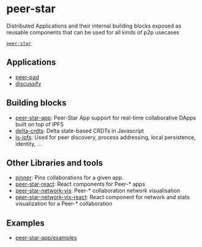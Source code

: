 # peer-star

Distributed Applications and their internal building blocks exposed as reusable components that can be used for all kinds of p2p usecases

[`peer-star`](https://github.com/search?q=topic%3Apeer-star+org%3Aipfs-shipyard+fork%3Atrue)

## Applications

- [peer-pad](https://github.com/ipfs-shipyard/peer-pad)
- [discussify](https://github.com/ipfs-shipyard/https://github.com/ipfs-shipyard/discussify-browser-extension)

## Building blocks

- [peer-star-app](https://github.com/ipfs-shipyard/peer-star-app): Peer-Star App support for real-time collaborative DApps built on top of IPFS
- [delta-crdts](https://github.com/ipfs-shipyard/js-delta-crdts): Delta state-based CRDTs in Javascript
- [js-ipfs](https://github.com/ipfs/js-ipfs): Used for peer discovery, process addressing, local persistence, identity, ...

## Other Libraries and tools

- [pinner](https://github.com/ipfs-shipyard/peer-star-app#pinner): Pins collaborations for a given app.
- [peer-star-react](https://github.com/ipfs-shipyard/peer-star-react): React components for Peer-* apps
- [peer-star-network-vis](https://github.com/ipfs-shipyard/peer-star-network-vis): Peer-* collaboration network visualisation
- [peer-star-network-vis-react](https://github.com/ipfs-shipyard/peer-star-network-vis-react): React component for network and stats visualization for a Peer-* collaboration

## Examples

- [peer-star-app/examples](https://github.com/ipfs-shipyard/peer-star-app/examples)
